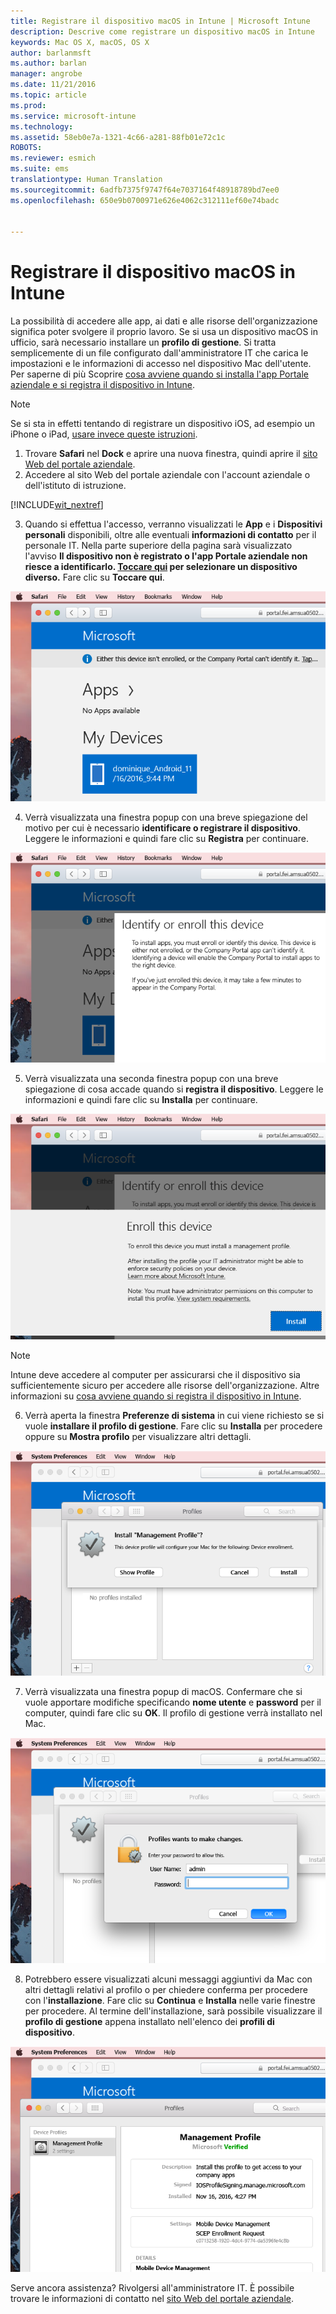 ```yaml
---
title: Registrare il dispositivo macOS in Intune | Microsoft Intune
description: Descrive come registrare un dispositivo macOS in Intune
keywords: Mac OS X, macOS, OS X
author: barlanmsft
ms.author: barlan
manager: angrobe
ms.date: 11/21/2016
ms.topic: article
ms.prod: 
ms.service: microsoft-intune
ms.technology: 
ms.assetid: 58eb0e7a-1321-4c66-a281-88fb01e72c1c
ROBOTS: 
ms.reviewer: esmich
ms.suite: ems
translationtype: Human Translation
ms.sourcegitcommit: 6adfb7375f9747f64e7037164f48918789bd7ee0
ms.openlocfilehash: 650e9b0700971e626e4062c312111ef60e74badc


---
```


# <a name="enroll-your-macos-device-in-intune"></a>Registrare il dispositivo macOS in Intune

La possibilità di accedere alle app, ai dati e alle risorse dell'organizzazione significa poter svolgere il proprio lavoro. Se si usa un dispositivo macOS in ufficio, sarà necessario installare un __profilo di gestione__. Si tratta semplicemente di un file configurato dall'amministratore IT che carica le impostazioni e le informazioni di accesso nel dispositivo Mac dell'utente. Per saperne di più Scoprire [cosa avviene quando si installa l'app Portale aziendale e si registra il dispositivo in Intune](what-happens-if-you-install-the-company-portal-app-and-enroll-your-device-in-intune-ios.md).

  > [!NOTE]
  > Se si sta in effetti tentando di registrare un dispositivo iOS, ad esempio un iPhone o iPad, [usare invece queste istruzioni](enroll-your-device-in-intune-ios.md).

1. Trovare __Safari__ nel __Dock__ e aprire una nuova finestra, quindi aprire il [sito Web del portale aziendale](http://portal.manage.microsoft.com).
2. Accedere al sito Web del portale aziendale con l'account aziendale o dell'istituto di istruzione.

  [!INCLUDE[wit_nextref](../includes/end-user-password-guidance.md)]

3. Quando si effettua l'accesso, verranno visualizzati le __App__ e i __Dispositivi personali__ disponibili, oltre alle eventuali __informazioni di contatto__ per il personale IT. Nella parte superiore della pagina sarà visualizzato l'avviso **Il dispositivo non è registrato o l'app Portale aziendale non riesce a identificarlo. <u>Toccare qui</u> per selezionare un dispositivo diverso.** Fare clic su __Toccare qui__.

 ![Pagina di destinazione macOS del portale aziendale](./media/macOS_enroll_001_landing_page.png)

4. Verrà visualizzata una finestra popup con una breve spiegazione del motivo per cui è necessario __identificare o registrare il dispositivo__. Leggere le informazioni e quindi fare clic su __Registra__ per continuare.

 ![Identifica o registra il dispositivo macOS](./media/macOS_enroll_002_IDenroll_popup.png)

5. Verrà visualizzata una seconda finestra popup con una breve spiegazione di cosa accade quando si __registra il dispositivo__. Leggere le informazioni e quindi fare clic su __Installa__ per continuare.

 ![Registra il dispositivo macOS](./media/macOS_enroll_003_enroll_popup.png)

  > [!NOTE]
  > Intune deve accedere al computer per assicurarsi che il dispositivo sia sufficientemente sicuro per accedere alle risorse dell'organizzazione. Altre informazioni su [cosa avviene quando si registra il dispositivo in Intune](what-happens-if-you-install-the-Company-Portal-app-and-enroll-your-device-in-intune-ios.md).

6. Verrà aperta la finestra __Preferenze di sistema__ in cui viene richiesto se si vuole __installare il profilo di gestione__. Fare clic su __Installa__ per procedere oppure su __Mostra profilo__ per visualizzare altri dettagli.

 ![Installare il profilo di gestione](./media/macOS_enroll_004_sysprefs_mgmt_profile.png)

7. Verrà visualizzata una finestra popup di macOS. Confermare che si vuole apportare modifiche specificando __nome utente__ e __password__ per il computer, quindi fare clic su __OK__. Il profilo di gestione verrà installato nel Mac.

 ![Finestra popup di installazione del profilo macOS](./media/macOS_enroll_005_sysprefs_admin_login.png)

8. Potrebbero essere visualizzati alcuni messaggi aggiuntivi da Mac con altri dettagli relativi al profilo o per chiedere conferma per procedere con l'__installazione__. Fare clic su __Continua__ e __Installa__ nelle varie finestre per procedere. Al termine dell'installazione, sarà possibile visualizzare il __profilo di gestione__ appena installato nell'elenco dei __profili di dispositivo__.

 ![Profilo macOS installato](./media/macOS_enroll_006_sysprefs_installed_profile.png)

Serve ancora assistenza? Rivolgersi all'amministratore IT. È possibile trovare le informazioni di contatto nel [sito Web del portale aziendale](http://portal.manage.microsoft.com).



<!--HONumber=Dec16_HO2-->


